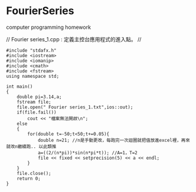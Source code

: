 FourierSeries
=============

computer programming homework

// Fourier series_1.cpp : 定義主控台應用程式的進入點。
//

```
#include "stdafx.h"
#include <iostream>
#include <iomanip> 
#include <cmath>
#include <fstream>
using namespace std;

int main()
{
	double pi=3.14,a;
	fstream file;
	file.open(" Fourier series_1.txt",ios::out);
	if(file.fail())
		cout << "檔案無法開啟\n";
	else
	{
		for(double t=-50;t<50;t+=0.05){
			double n=21; //n是手動更改，每跑完一次迴圈就把值放進excel裡，再來就改n繼續跑.. 以此類推
			a=((2/(n*pi))*sin(n*pi*t)); //A=1，T=2
			file << fixed << setprecision(5) << a << endl;
		}
	}
	file.close();
	return 0;
}
```
